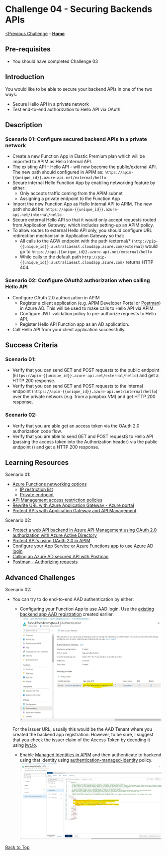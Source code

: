 # Challenge 04 - Securing Backends APIs


[<Previous Challenge](./Challenge-03.md) - **[Home](../README.md)**

## Pre-requisites

- You should have completed Challenge 03

## Introduction
You would like to be able to secure your backend APIs in one of the two ways:
- Secure Hello API in a private network
- Test end-to-end authorization to Hello API via OAuth.  

## Description

### Scenario 01: Configure secured backend APIs in a private network
- Create a new Function App in Elastic Premium plan which will be imported to APIM as Hello Internal API.  
- The existing API - Hello API - will now become the public/external API.  The new path should configured in APIM as: `https://apim-{{unique_id}}.azure-api.net/external/hello`
- Secure internal Hello Function App by enabling networking feature by either:
    - Only accepts traffic coming from the APIM subnet
    - Assigning a private endpoint to the Function App
- Import the new Function App as Hello Internal API to APIM.  The new path should be: `https://apim-{{unique_id}}.azure-api.net/internal/hello`
- Secure external Hello API so that it would only accept requests routed from Application Gateway, which includes setting-up an APIM policy.
- To allow routes to external Hello API only, you should configure URL redirection mechanism in Application Gateway so that:
    - All calls to the AGW endpoint with the path /external/* (`http://pip-{{unique_id}}.australiaeast.cloudapp.azure.com/external`)  would go to `https://api.{{unique_id}}.azure-api.net/external/hello`
    - While calls to the default path `http://pip-{{unique_id}}.australiaeast.cloudapp.azure.com/` returns HTTP 404.

### Scenario 02: Configure OAuth2 authorization when calling Hello API
- Configure OAuth 2.0 authorization in APIM 
    - Register a client application (e.g. APIM Developer Portal or [Postman](https://www.postman.com/)) in Azure AD.  This will be used to make calls to Hello API via APIM.
    - Configure JWT validation policy to pre-authorize requests to Hello API. 
    - Register Hello API Function app as an AD application.
- Call Hello API from your client application successfully.

## Success Criteria
### Scenario 01:
- Verify that you can send GET and POST requests to the public endpoint (`https://apim-{{unique_id}}.azure-api.net/external/hello`) and get a HTTP 200 response.
- Verify that you can send GET and POST requests to the internal endpoint (`https://apim-{{unique_id}}.azure-api.net/internal/hello`) over the private network (e.g. from a jumpbox VM) and get HTTP 200 response.

### Scenario 02:
- Verify that you are able get an access token via the OAuth 2.0 authorization code flow.
- Verify that you are able to send GET and POST requestS to Hello API (passing the access token into the Authorization header) via the public endpoint () and get a HTTP 200 response.


## Learning Resources
Scenario 01:
- [Azure Functions networking options](https://docs.microsoft.com/en-us/azure/azure-functions/functions-networking-options)
  - [IP restriction list](https://docs.microsoft.com/en-us/azure/azure-functions/functions-networking-options#inbound-access-restrictions)
  - [Private endpoint](https://docs.microsoft.com/en-us/azure/azure-functions/functions-create-vnet)
- [API Management access restriction policies](https://docs.microsoft.com/en-us/azure/api-management/api-management-access-restriction-policies)
- [Rewrite URL with Azure Application Gateway - Azure portal](https://docs.microsoft.com/en-us/azure/application-gateway/rewrite-url-portal)
- [Protect APIs with Application Gateway and API Management](https://docs.microsoft.com/en-us/azure/architecture/reference-architectures/apis/protect-apis)

Scenario 02:
- [Protect a web API backend in Azure API Management using OAuth 2.0 authorization with Azure Active Directory](https://docs.microsoft.com/en-us/azure/api-management/api-management-howto-protect-backend-with-aad)
- [Protect API's using OAuth 2.0 in APIM](https://techcommunity.microsoft.com/t5/azure-paas-blog/protect-api-s-using-oauth-2-0-in-apim/ba-p/2309538)
- [Configure your App Service or Azure Functions app to use Azure AD login](https://docs.microsoft.com/en-us/azure/app-service/configure-authentication-provider-aad?toc=/azure/azure-functions/toc.json)
- [Calling an Azure AD secured API with Postman](https://dev.to/425show/calling-an-azure-ad-secured-api-with-postman-22co)
- [Postman - Authorizing requests](https://learning.postman.com/docs/sending-requests/authorization/)


## Advanced Challenges
Scenario 02:
- You can try to do end-to-end AAD authentication by either:
    - Configuring your Function App to use AAD login. Use the [existing backend app AAD registration](https://docs.microsoft.com/en-us/azure/app-service/configure-authentication-provider-aad?toc=/azure/azure-functions/toc.json#-option-2-use-an-existing-registration-created-separately) created earlier.
    ![Function App AAD Auth 1](../Coach/images/Solution04_FunctionApp_AADAuth_1.jpg)

    For the issuer URL, usually this would be the AAD Tenant where you created the backend app registration.  However, to be sure, I suggest that you check the issuer claim of the Access Token by decoding it using [jwt.io](https://jwt.io/).
    - Enable [Managed Identities in APIM](https://docs.microsoft.com/en-us/azure/api-management/api-management-howto-use-managed-service-identity) and then authenticate to backend using that identity using [authentication-managed-identity](https://docs.microsoft.com/en-us/azure/api-management/api-management-howto-use-managed-service-identity#authenticate-to-the-back-end-by-using-a-user-assigned-identity) policy.
     ![Enable Managed Identity in APIM 2](../Coach/images/Solution04_Enable_ManagedIdentity_APIM_2.jpg)

[Back to Top](#challenge-04---securing-backends-apis)

